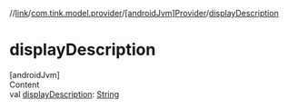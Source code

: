//[link](../../index.md)/[com.tink.model.provider](../index.md)/[[androidJvm]Provider](index.md)/[displayDescription](display-description.md)



# displayDescription  
[androidJvm]  
Content  
val [displayDescription](display-description.md): [String](https://kotlinlang.org/api/latest/jvm/stdlib/kotlin/-string/index.html)  



